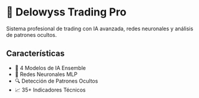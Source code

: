 # 🚀 Delowyss Trading Pro

Sistema profesional de trading con IA avanzada, redes neuronales y análisis de patrones ocultos.

## Características
- 🤖 4 Modelos de IA Ensemble
- 🧠 Redes Neuronales MLP
- 🔍 Detección de Patrones Ocultos
- 📈 35+ Indicadores Técnicos